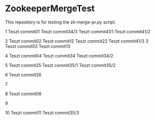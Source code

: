 # ZookeeperMergeTest
This repository is for testing the zk-merge-pr.py script. 

1
Teszt commit01
Teszt commit34/3
Teszt commit41/1
Teszt commit41/2

2
Teszt commit02
Teszt commit12
Teszt commit22
Teszt commit41/3
3
Teszt commit03
Teszt commit13

4
Teszt commit04
Teszt commit34
Teszt commit34/2

5
Teszt commit25
Teszt commit35/1
Teszt commit35/2

6
Teszt commit26

7

8
Teszt commit08

9

10
Teszt commit11
Teszt commit35/3
